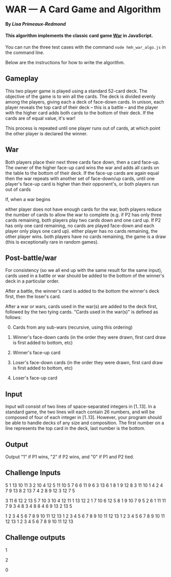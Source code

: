 # WAR — A Card Game and Algorithm 
#### By _**Lisa Primeaux-Redmond**_


#### This algorithm implements the classic card game [War](https://en.wikipedia.org/wiki/War_(card_game)) in JavaScript.
You can run the three test cases with the command `node hmh_war_algo.js` in the command line.

Below are the instructions for how to write the algorithm.

## Gameplay

This two player game is played using a standard 52-card deck. The objective of the game is to win all the cards. The deck is divided evenly among the players, giving each a deck of face-down cards. In unison, each player reveals the top card of their deck – this is a battle – and the player with the higher card adds both cards to the bottom of their deck. If the cards are of equal value, it's war!

This process is repeated until one player runs out of cards, at which point the other player is declared the winner.


## War

Both players place their next three cards face down, then a card face-up. The owner of the higher face-up card wins the war and adds all cards on the table to the bottom of their deck. If the face-up cards are again equal then the war repeats with another set of face-down/up cards, until one player's face-up card is higher than their opponent's, or both players run out of cards

If, when a war begins

either player does not have enough cards for the war, both players reduce the number of cards to allow the war to complete (e.g. if P2 has only three cards remaining, both players play two cards down and one card up. If P2 has only one card remaining, no cards are played face-down and each player only plays one card up).
either player has no cards remaining, the other player wins.
both players have no cards remaining, the game is a draw (this is exceptionally rare in random games).

## Post-battle/war

For consistency (so we all end up with the same result for the same input), cards used in a battle or war should be added to the bottom of the winner's deck in a particular order.

After a battle, the winner's card is added to the bottom the winner's deck first, then the loser's card.

After a war or wars, cards used in the war(s) are added to the deck first, followed by the two tying cards. "Cards used in the war(s)" is defined as follows:

0.    Cards from any sub-wars (recursive, using this ordering)

1.    Winner's face-down cards (in the order they were drawn, first card draw is first added to bottom, etc)

2.    Winner's face-up card

3.    Loser's face-down cards (in the order they were drawn, first card draw is first added to bottom, etc)

4.    Loser's face-up card


## Input

Input will consist of two lines of space-separated integers in [1..13]. In a standard game, the two lines will each contain 26 numbers, and will be composed of four of each integer in [1..13]. However, your program should be able to handle decks of any size and composition. The first number on a line represents the top card in the deck, last number is the bottom.

## Output

Output "1" if P1 wins, "2" if P2 wins, and "0" if P1 and P2 tied.

## Challenge Inputs

5 1 13 10 11 3 2 10 4 12 5 11 10 5 7 6 6 11 9 6 3 13 6 1 8 1 
9 12 8 3 11 10 1 4 2 4 7 9 13 8 2 13 7 4 2 8 9 12 3 12 7 5 

3 11 6 12 2 13 5 7 10 3 10 4 12 11 1 13 12 2 1 7 10 6 12 5 8 1 
9 10 7 9 5 2 6 1 11 11 7 9 3 4 8 3 4 8 8 4 6 9 13 2 13 5 

1 2 3 4 5 6 7 8 9 10 11 12 13 1 2 3 4 5 6 7 8 9 10 11 12 13 
1 2 3 4 5 6 7 8 9 10 11 12 13 1 2 3 4 5 6 7 8 9 10 11 12 13 

## Challenge outputs

1

2

0
